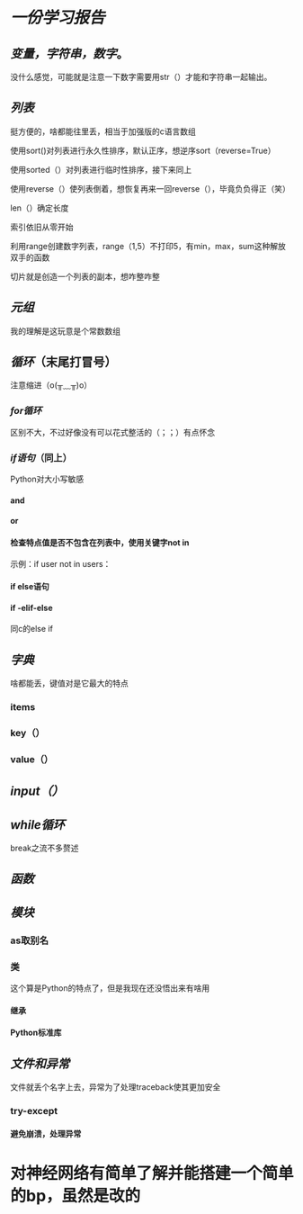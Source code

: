# ***一份学习报告***

## *变量，字符串，数字*。

没什么感觉，可能就是注意一下数字需要用str（）才能和字符串一起输出。

## *列表*

挺方便的，啥都能往里丢，相当于加强版的c语言数组

使用sort()对列表进行永久性排序，默认正序，想逆序sort（reverse=True）

使用sorted（）对列表进行临时性排序，接下来同上

使用reverse（）使列表倒着，想恢复再来一回reverse（），毕竟负负得正（笑）

len（）确定长度

索引依旧从零开始

利用range创建数字列表，range（1,5）不打印5，有min，max，sum这种解放双手的函数

切片就是创造一个列表的副本，想咋整咋整

## *元组*

我的理解是这玩意是个常数数组

## *循环*（末尾打冒号）

注意缩进（o(╥﹏╥)o）

### *for循环*

区别不大，不过好像没有可以花式整活的（；；）有点怀念

### *if语句*（同上）

Python对大小写敏感

#### and

#### or

#### 检查特点值是否不包含在列表中，使用关键字not in

示例：if user not in users：

#### if else语句

#### if -elif-else

同c的else if

## *字典*

啥都能丢，键值对是它最大的特点

### items

### key（）

### value（）

## *input（）*

## *while循环*

break之流不多赘述

## *函数*

## *模块*

### as取别名

### 类

这个算是Python的特点了，但是我现在还没悟出来有啥用

#### 继承

#### Python标准库

## *文件和异常*

文件就丢个名字上去，异常为了处理traceback使其更加安全

### try-except

#### 避免崩溃，处理异常

# 对神经网络有简单了解并能搭建一个简单的bp，虽然是改的






